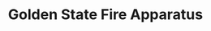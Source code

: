 ---
title: "Golden State Fire Apparatus"
url: /sacramento/golden-state-fire-apparatus/
shop: shop
---